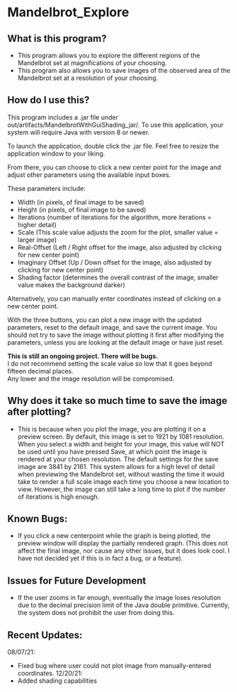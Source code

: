 # Mandelbrot_Explore
## What is this program?
- This program allows you to explore the different regions of the Mandelbrot set at magnifications of your choosing.
- This program also allows you to save images of the observed area of the Mandelbrot set at a resolution of your choosing.

## How do I use this?
This program includes a .jar file under out/artifacts/MandelbrotWithGuiShading_jar/.  To use this application, your system will require
Java with version 8 or newer. 

To launch the application, double click the .jar file.  Feel free to resize the application
window to your liking.

From there, you can choose to click a new center point for the image and adjust other parameters using the available input boxes.

These parameters include:
- Width (in pixels, of final image to be saved)
- Height (in pixels, of final image to be saved)
- Iterations (number of iterations for the algorithm, more iterations = higher detail)
- Scale (This scale value adjusts the zoom for the plot, smaller value = larger image)
- Real-Offset (Left / Right offset for the image, also adjusted by clicking for new center point)
- Imaginary Offset (Up / Down offset for the image, also adjusted by clicking for new center point)
- Shading factor (determines the overall contrast of the image, smaller value makes the background darker)

Alternatively, you can manually enter coordinates instead of clicking on a new center point.

With the three buttons, you can plot a new image with the updated parameters, reset to the default image, 
and save the current image.  You should not try to save the image without plotting it first after modifying
the parameters, unless you are looking at the default image or have just reset.  

**This is still an ongoing project.  There will be bugs.**  
I do not recommend setting the scale value so low that it goes beyond fifteen decimal places.  
Any lower and the image resolution will be compromised.

## Why does it take so much time to save the image after plotting?
- This is because when you plot the image, you are plotting it on a preview screen.
  By default, this image is set to 1921 by 1081 resolution.  When you select a width and height
  for your image, this value will NOT be used until you have pressed Save, at which point the 
  image is rendered at your chosen resolution.  The default settings for the save image are 3841 by 2161.
  This system allows for a high level of detail when previewing the Mandelbrot set, without wasting the 
  time it would take to render a full scale image each time you choose a new location to view.  However, the
  image can still take a long time to plot if the number of iterations is high enough.
  
## Known Bugs:
- If you click a new centerpoint while the graph is being plotted, the preview window will display the partially rendered graph.
(This does not affect the final image, nor cause any other issues, but it does look cool.  I have not decided yet if this is 
in fact a bug, or a feature).

## Issues for Future Development
- If the user zooms in far enough, eventually the image loses resolution due to the decimal precision limit of the Java double 
primitive.  Currently, the system does not prohibit the user from doing this.  

## Recent Updates:
  08/07/21:
  - Fixed bug where user could not plot image from manually-entered coordinates.
  12/20/21:
  - Added shading capabilities


